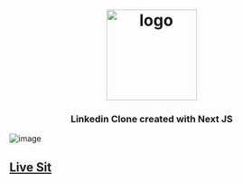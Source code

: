 <h1 align="center">
  <img src="https://user-images.githubusercontent.com/99184393/188185026-93637cf8-67e9-439a-b33a-6feba7b8bd21.png" alt="logo" width="160" height="auto" />
</h1>

<h3 align="center">
   Linkedin Clone created with Next JS</a>
</h3>

![image](https://user-images.githubusercontent.com/75967993/200847590-0f7e7cab-cfb2-4d25-ac5c-769da0849855.png)

## <a href="https://react-linkedin-clone1.vercel.app" target="_blank">Live Sit</a>
